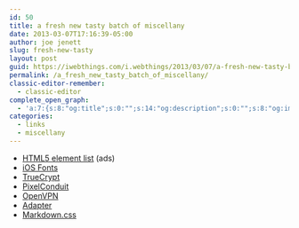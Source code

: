 ```yaml
---
id: 50
title: a fresh new tasty batch of miscellany
date: 2013-03-07T17:16:39-05:00
author: joe jenett
slug: fresh-new-tasty
layout: post
guid: https://iwebthings.com/i.webthings/2013/03/07/a-fresh-new-tasty-batch-of-miscellany/
permalink: /a_fresh_new_tasty_batch_of_miscellany/
classic-editor-remember:
  - classic-editor
complete_open_graph:
  - 'a:7:{s:8:"og:title";s:0:"";s:14:"og:description";s:0:"";s:8:"og:image";s:0:"";s:7:"og:type";s:0:"";s:12:"twitter:card";s:7:"summary";s:19:"twitter:description";s:0:"";s:15:"twitter:creator";s:0:"";}'
categories:
  - links
  - miscellany
---
```

<ul class="spread">
  <li>
    <a href="https://developer.mozilla.org/en-US/docs/HTML/HTML5/HTML5_element_list">HTML5 element list</a> (ads)
  </li>
  <li>
    <a href="http://iosfonts.com/">iOS Fonts</a>
  </li>
  <li>
    <a href="http://www.truecrypt.org/">TrueCrypt</a>
  </li>
  <li>
    <a href="http://pixelconduit.com/">PixelConduit</a>
  </li>
  <li>
    <a href="http://openvpn.net/">OpenVPN</a>
  </li>
  <li>
    <a href="http://www.macroplant.com/adapter/">Adapter</a>
  </li>
  <li>
    <a href="http://mrcoles.com/demo/markdown-css/">Markdown.css</a>
  </li>
</ul>
